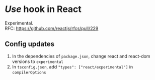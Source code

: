 # _Use_ hook in React

Experimental.  
RFC: https://github.com/reactjs/rfcs/pull/229

## Config updates

1. In the dependencies of `package.json`, change react and react-dom versions to `experimental`
2. In `tsconfig.json`, add `"types": ["react/experimental"]` in `compilerOptions`
